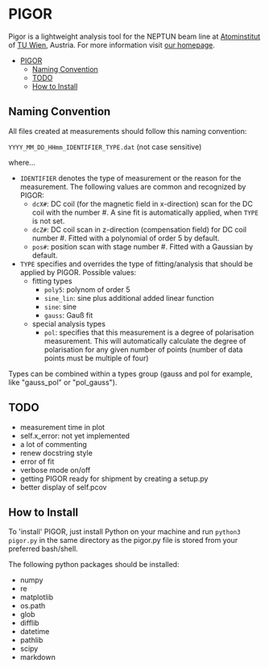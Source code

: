 # PIGOR

Pigor is a lightweight analysis tool for the NEPTUN beam line at [Atominstitut](https://ati.tuwien.ac.at/startseite/) of [TU Wien](https://www.tuwien.ac.at/), Austria. For more information visit [our homepage](http://www.neutroninterferometry.com/).

- [PIGOR](#pigor)
  - [Naming Convention](#naming-convention)
  - [TODO](#todo)
  - [How to Install](#how-to-install)

## Naming Convention

All files created at measurements should follow this naming convention:

`YYYY_MM_DD_HHmm_IDENTIFIER_TYPE.dat` (not case sensitive)

where...

- `IDENTIFIER` denotes the type of measurement or the reason for the measurement. The following values are common and recognized by PIGOR:
    - `dcX#`: DC coil (for the magnetic field in x-direction) scan for the DC coil with the number #. A sine fit is automatically applied, when `TYPE` is not set.
    - `dcZ#`: DC coil scan in z-direction (compensation field) for DC coil number #. Fitted with a polynomial of order 5 by default.
    - `pos#`: position scan with stage number #. Fitted with a Gaussian by default.
- `TYPE` specifies and overrides the type of fitting/analysis that should be applied by PIGOR. Possible values:
    - fitting types
        - `poly5`: polynom of order 5
        - `sine_lin`: sine plus additional added linear function
        - `sine`: sine
        - `gauss`: Gauß fit
    - special analysis types
        - `pol`: specifies that this measurement is a degree of polarisation measurement. This will automatically calculate the degree of polarisation for any given number of points (number of data points must be multiple of four)

Types can be combined within a types group (gauss and pol for example, like "gauss_pol" or "pol_gauss").

## TODO

- measurement time in plot
- self.x_error: not yet implemented
- a lot of commenting
- renew docstring style
- error of fit
- verbose mode on/off
- getting PIGOR ready for shipment by creating a setup.py
- better display of self.pcov

## How to Install

To 'install' PIGOR, just install Python on your machine and run `python3 pigor.py` in the same directory as the pigor.py file is stored from your preferred bash/shell.

The following python packages should be installed:

- numpy
- re
- matplotlib
- os.path
- glob
- difflib
- datetime
- pathlib
- scipy
- markdown
